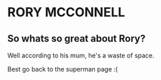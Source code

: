 # RORY MCCONNELL

## So whats so great about Rory?

Well according to his mum, he's a waste of space.

Best go back to the superman page :(

